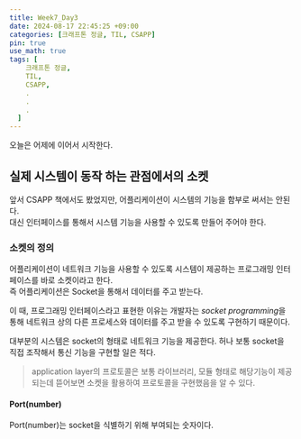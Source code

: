 ```yaml
---
title: Week7_Day3
date: 2024-08-17 22:45:25 +09:00
categories: [크래프톤 정글, TIL, CSAPP]
pin: true
use_math: true
tags: [
    크래프톤 정글,
    TIL,
    CSAPP,
    .
    .
    .
  ]
---
```


오늘은 어제에 이어서 시작한다.

## 실제 시스템이 동작 하는 관점에서의 소켓

앞서 CSAPP 책에서도 봤었지만, 어플리케이션이 시스템의 기능을 함부로 써서는 안된다.  
대신 인터페이스를 통해서 시스템 기능을 사용할 수 있도록 만들어 주어야 한다.

### 소켓의 정의

어플리케이션이 네트워크 기능을 사용할 수 있도록 시스템이 제공하는 프로그래밍 인터페이스를 바로 소켓이라고 한다.  
즉 어플리케이션은 Socket을 통해서 데이터를 주고 받는다.

이 때, 프로그래밍 인터페이스라고 표현한 이유는 개발자는 *socket programming*을 통해 네트워크 상의 다른 프로세스와 데이터를 주고 받을 수 있도록 구현하기 때문이다.

대부분의 시스템은 socket의 형태로 네트워크 기능을 제공한다. 허나 보통 socket을 직접 조작해서 통신 기능을 구현할 일은 적다.

> application layer의 프로토콜은 보통 라이브러리, 모듈 형태로 해당기능이 제공되는데 뜯어보면 소켓을 활용하여 프로토콜을 구현했음을 알 수 있다.

#### Port(number)

Port(number)는 socket을 식별하기 위해 부여되는 숫자이다.
